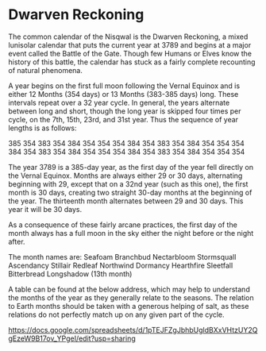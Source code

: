 <!-- TITLE: The Calendar -->
<!-- SUBTITLE: A quick summary of The Calendar -->

# Dwarven Reckoning
The common calendar of the Nisqwal is the Dwarven Reckoning, a mixed lunisolar calendar that puts the current year at 3789 and begins at a major event called the Battle of the Gate. Though few Humans or Elves know the history of this battle, the calendar has stuck as a fairly complete recounting of natural phenomena. 

A year begins on the first full moon following the Vernal Equinox and is either 12 Months (354 days) or 13 Months (383-385 days) long. These intervals repeat over a 32 year cycle. In general, the years alternate between long and short, though the long year is skipped four times per cycle, on the 7th, 15th, 23rd, and 31st year. Thus the sequence of year lengths is as follows:

385
354
383
354
384
354
354
354
384
354
383
354
384
354
354
354
384
354
383
354
384
354
354
354
384
354
383
354
384
354
354
354

 The year 3789 is a 385-day year, as the first day of the year fell directly on the Vernal Equinox. Months are always either 29 or 30 days, alternating beginning with 29, except that on a 32nd year (such as this one), the first month is 30 days, creating two straight 30-day months at the beginning of the year. The thirteenth month alternates between 29 and 30 days. This year it will be 30 days.

As a consequence of these fairly arcane practices, the first day of the month always has a full moon in the sky either the night before or the night after. 

The month names are:
Seafoam
Branchbud
Nectarbloom
Stormsquall
Ascendancy
Stillair
Redleaf
Northwind
Dormancy
Hearthfire
Sleetfall
Bitterbread
Longshadow (13th month)


A table can be found at the below address, which may help to understand the months of the year as they generally relate to the seasons. The relation to Earth months should be taken with a generous helping of salt, as these relations do not perfectly match up on any given part of the cycle.


https://docs.google.com/spreadsheets/d/1pTEJFZgJbhbUgldBXxVHtzUY2QgEzeW9B17ov_YPgeI/edit?usp=sharing

